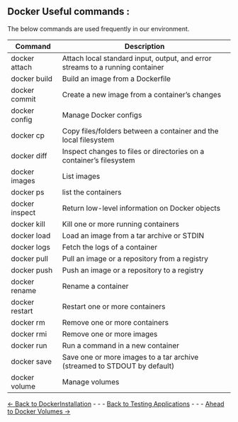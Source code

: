 
## Docker Useful commands : 
The below commands are used frequently in our environment.

| Command   |     Description |
| -----------    | ----------- |
|docker attach  |   Attach local standard input, output, and error streams to a running container | 
|docker build	 |   Build an image from a Dockerfile | 
|docker commit	  |  Create a new image from a container’s changes | 
|docker config	  |  Manage Docker configs | 
|docker cp	 |       Copy files/folders between a container and the local filesystem | 
|docker diff	 |     Inspect changes to files or directories on a container’s filesystem | 
|docker images | 	  List images | 
|docker ps    |     list the containers | 
|docker inspect | Return low-level information on Docker objects|
|docker kill | Kill one or more running containers| 
|docker load  | Load an image from a tar archive or STDIN| 
|docker logs |    Fetch the logs of a container| 
|docker pull |    Pull an image or a repository from a registry| 
|docker push |   Push an image or a repository to a registry| 
|docker rename |  Rename a container| 
|docker restart | Restart one or more containers| 
|docker rm | Remove one or more containers| 
|docker rmi |  Remove one or more images| 
|docker run |  Run a command in a new container| 
|docker save |  Save one or more images to a tar archive (streamed to STDOUT by default)| 
|docker volume |  Manage volumes| 



[<- Back to DockerInstallation](./Installation.md) - - - [Back to Testing Applications](../../../TestingApplications.md) - - - [Ahead to Docker Volumes ->](./DockerVolumes.md)